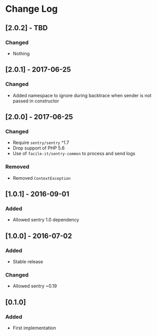 # Change Log

## [2.0.2] - TBD
### Changed
- Nothing

## [2.0.1] - 2017-06-25
### Changed
- Added namespace to ignore during backtrace when sender is not passed in constructor

## [2.0.0] - 2017-06-25
### Changed
- Require `sentry/sentry` ^1.7
- Drop support of PHP 5.6
- Use of `facile-it/sentry-common` to process and send logs

### Removed
- Removed `ContextException`

## [1.0.1] - 2016-09-01
### Added
- Allowed sentry 1.0 dependency

## [1.0.0] - 2016-07-02
### Added
- Stable release
### Changed
- Allowed sentry ~0.19

## [0.1.0]
### Added
- First implementation